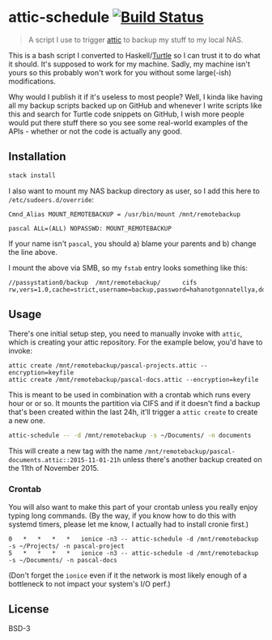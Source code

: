 # attic-schedule [![Build Status](https://travis-ci.org/passy/attic-schedule.svg?branch=master)](https://travis-ci.org/passy/attic-schedule)

> A script I use to trigger [attic](https://attic-backup.org/) to backup my
> stuff to my local NAS.

This is a bash script I converted to
Haskell/[Turtle](http://haddock.stackage.org/lts-3.11/turtle-1.2.2/Turtle.html)
so I can trust it to do what it should. It's supposed to work for my machine.
Sadly, my machine isn't yours so this probably won't work for you without some
large(-ish) modifications.

Why would I publish it if it's useless to most people? Well, I kinda like having
all my backup scripts backed up on GitHub and whenever I write scripts like
this and search for Turtle code snippets on GitHub, I wish more people
would put there stuff there so you see some real-world examples of the APIs -
whether or not the code is actually any good.

## Installation

```bash
stack install
```

I also want to mount my NAS backup directory as user, so I add this here to
`/etc/sudoers.d/override`:

```
Cmnd_Alias MOUNT_REMOTEBACKUP = /usr/bin/mount /mnt/remotebackup

pascal ALL=(ALL) NOPASSWD: MOUNT_REMOTEBACKUP
```

If your name isn't `pascal`, you should a) blame your parents and b) change
the line above.

I mount the above via SMB, so my `fstab` entry looks something like this:

```
//passystation0/backup  /mnt/remotebackup/      cifs    rw,vers=1.0,cache=strict,username=backup,password=hahanotgonnatellya,domain=WORKGROUP,addr=fdbf:11c6:f107::9e4,posixpaths,serverino,acl,rsize=1048576,wsize=1048576,actimeo=1,noauto,user
```

## Usage

There's one initial setup step, you need to manually invoke with `attic`, which is
creating your attic repository. For the example below, you'd have to invoke:

```
attic create /mnt/remotebackup/pascal-projects.attic --encryption=keyfile
attic create /mnt/remotebackup/pascal-docs.attic --encryption=keyfile
```

This is meant to be used in combination with a crontab which runs every hour or
or so. It mounts the partition via CIFS and if it doesn't find a backup that's
been created within the last 24h, it'll trigger a `attic create` to create a new
one.

```bash
attic-schedule -- -d /mnt/remotebackup -s ~/Documents/ -n documents
```

This will create a new tag with the name
`/mnt/remotebackup/pascal-documents.attic::2015-11-01-21h` unless there's another
backup created on the 11th of November 2015.

### Crontab

You will also want to make this part of your crontab unless you really enjoy
typing long commands. (By the way, if you know how to do this with systemd
timers, please let me know, I actually had to install cronie first.)

```crontab
0   *   *   *   *   ionice -n3 -- attic-schedule -d /mnt/remotebackup -s ~/Projects/ -n pascal-project
5   *   *   *   *   ionice -n3 -- attic-schedule -d /mnt/remotebackup -s ~/Documents/ -n pascal-docs
```

(Don't forget the `ionice` even if it the network is most likely enough of a
bottleneck to not impact your system's I/O perf.)

## License

BSD-3

